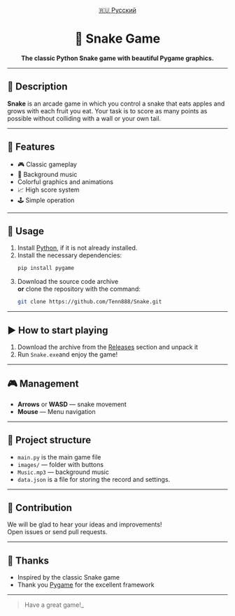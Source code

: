 <p align="center">
    <a href="README.md">🇷🇺 Русский</a>
</p>

<h1 align="center">🐍 Snake Game</h1>

<p align="center">
  <b>The classic Python Snake game with beautiful Pygame graphics.</b>
</p>

---

## 📜 Description

**Snake** is an arcade game in which you control a snake that eats apples and grows with each fruit you eat. Your task is to score as many points as possible without colliding with a wall or your own tail.

---

## 🚀 Features

- 🎮 Classic gameplay
- 🎵 Background music
- Colorful graphics and animations
- 📈 High score system
- 🕹️ Simple operation

---

## 💾 Usage

1. Install [Python](https://www.python.org/downloads/), if it is not already installed.
2. Install the necessary dependencies:
    ```sh
    pip install pygame
    ```
3. Download the source code archive  
    **or** clone the repository with the command:
    ```sh
    git clone https://github.com/Tenn888/Snake.git
    ```

---

## ▶️ How to start playing

1. Download the archive from the [Releases](https://github.com/your-repo/Snake/releases) section and unpack it
2. Run `Snake.exe`and enjoy the game!


---

## 🎮 Management

- **Arrows** or **WASD** — snake movement
- **Mouse** — Menu navigation

---

## 📁 Project structure

- `main.py` is the main game file
- `images/` — folder with buttons
- `Music.mp3` — background music
- `data.json` is a file for storing the record and settings.

---

## 🤝 Contribution

We will be glad to hear your ideas and improvements!  
Open issues or send pull requests.

---

## 🙏 Thanks

- Inspired by the classic Snake game
- Thank you [Pygame](https://www.pygame.org/) for the excellent framework

---

> Have a great game!_